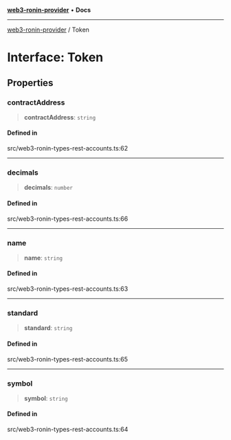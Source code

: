 [**web3-ronin-provider**](../README.md) • **Docs**

***

[web3-ronin-provider](../globals.md) / Token

# Interface: Token

## Properties

### contractAddress

> **contractAddress**: `string`

#### Defined in

src/web3-ronin-types-rest-accounts.ts:62

***

### decimals

> **decimals**: `number`

#### Defined in

src/web3-ronin-types-rest-accounts.ts:66

***

### name

> **name**: `string`

#### Defined in

src/web3-ronin-types-rest-accounts.ts:63

***

### standard

> **standard**: `string`

#### Defined in

src/web3-ronin-types-rest-accounts.ts:65

***

### symbol

> **symbol**: `string`

#### Defined in

src/web3-ronin-types-rest-accounts.ts:64
